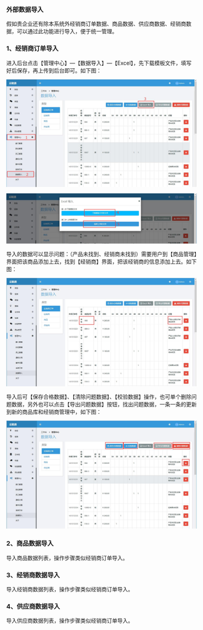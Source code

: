 ### 外部数据导入

假如贵企业还有除本系统外经销商订单数据、商品数据、供应商数据、经销商数据，可以通过此功能进行导入，便于统一管理。

### 1、经销商订单导入

进入后台点击【管理中心】—【数据导入】—【Excel】，先下载模板文件，填写好后保存，再上传到后台即可。如下图：

![](/assets/经销商订单导入1.jpg)

![](/assets/经销商订单导入2.jpg)

导入的数据可以显示问题：（产品未找到、经销商未找到）需要用户到【商品管理】界面把该商品添加上去，找到【经销商】界面，把该经销商的信息添加上去。如下图：

![](/assets/经销商订单导入3.jpg)

导入后可【保存合格数据】、【清除问题数据】、【校验数据】操作，也可单个删除问题数据，另外也可以点击【导出问题数据】按钮，找出问题数据，一条一条的更新到新的商品库和经销商管理中，如下图：

![](/assets/经销商订单导入4.jpg)

### 2、商品数据导入

导入商品数据列表，操作步骤类似经销商订单导入。

### 3、经销商数据导入

导入经销商数据列表，操作步骤类似经销商订单导入。

### 4、供应商数据导入

导入供应商数据列表，操作步骤类似经销商订单导入。

